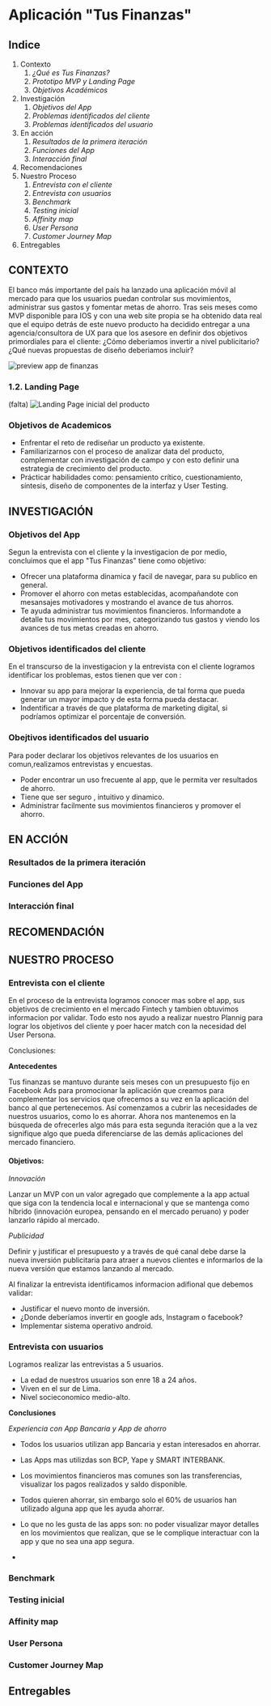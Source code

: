 # Aplicación "Tus Finanzas"

## Indice 
1. Contexto
    1. *¿Qué es  Tus Finanzas?*
    2. *Prototipo MVP y Landing Page*
    3. *Objetivos Académicos*
2. Investigación
    1. *Objetivos del App*
    2. *Problemas identificados del cliente*
    3. *Problemas identificados del usuario*
3. En acción
    1. *Resultados de la primera iteración*
    2. *Funciones del App*
    3. *Interacción final* 
4. Recomendaciones
5. Nuestro Proceso 
   1. *Entrevista con el cliente*
   2. *Entrevista con usuarios*
   3. *Benchmark*
   4. *Testing inicial*
   5. *Affinity map*
   6. *User Persona*
   7. *Customer Journey Map*
6. Entregables


## CONTEXTO

El banco más importante del país ha lanzado una aplicación móvil al mercado para 
que los usuarios puedan controlar sus movimientos, administrar sus gastos y 
fomentar metas de ahorro. Tras seis meses como MVP disponible para IOS y con una
web site propia se ha obtenido data real que el equipo detrás de este nuevo 
producto ha decidido entregar a una agencia/consultora de UX para que los asesore
en definir dos objetivos primordiales para el cliente: ¿Cómo deberiamos invertir a 
nivel publicitario?¿Qué nuevas propuestas de diseño deberiamos incluir?


![preview app de finanzas](https://lh3.googleusercontent.com/WyfUPurRuoXyyeZScQtdLhk063ZozToVlujoljul3TDwJW5KZy3Om_LvuB-TB9IcG2r_BCSpoXtXL-bZjIeGBFxQmL4GYEM2QXnQovq6EvixYaO_Z5-gFMvljM9jye7bVofendMteBI)

### 1.2. Landing Page 
 (falta)
![Landing Page](https://user-images.githubusercontent.com/45070944/54172620-b7996f00-444c-11e9-8996-932c291939a8.png) inicial del producto

### Objetivos de Academicos

* Enfrentar el reto de rediseñar un producto ya existente.
* Familiarizarnos con el proceso de analizar data del producto, complementar con investigación de campo y con esto definir una estrategia de crecimiento del producto.
* Prácticar habilidades como:  pensamiento crítico, cuestionamiento, síntesis, diseño de componentes de la interfaz y User Testing.

## INVESTIGACIÓN
### Objetivos del App 
Segun la entrevista con el cliente y la investigacion de por medio, concluimos que  el app "Tus Finanzas" tiene como objetivo:
* Ofrecer una plataforma dinamica y facil de navegar, para su publico en general.
* Promover el ahorro con metas establecidas, acompañandote con mesansajes motivadores y mostrando el avance de tus ahorros. 
* Te ayuda administrar tus movimientos financieros. Informandote a detalle tus movimientos por mes, categorizando tus gastos y viendo los avances de tus metas creadas en ahorro.

### Objetivos identificados del cliente
En el transcurso de la investigacion y la entrevista con el cliente logramos identificar los problemas, estos tienen que ver con :
* Innovar su app para mejorar la experiencia, de tal forma que pueda generar un mayor impacto y de esta forma pueda destacar.
* Indentificar a través de que plataforma de marketing digital, si podríamos optimizar el porcentaje de conversión.

### Obejtivos identificados del usuario 
Para poder declarar los objetivos relevantes de los usuarios en comun,realizamos entrevistas y encuestas.

* Poder encontrar un uso frecuente al app, que le permita ver resultados de ahorro.
*  Tiene que ser seguro , intuitivo y dinamico.  
* Administrar facilmente sus movimientos financieros y promover el ahorro. 

## EN ACCIÓN
### Resultados de la primera iteración
### Funciones del App
### Interacción final 
## RECOMENDACIÓN

## NUESTRO PROCESO

### Entrevista con el cliente
En el proceso de la entrevista logramos conocer mas sobre el app, sus objetivos de crecimiento en el mercado Fintech y tambien obtuvimos informacion por validar. Todo esto nos ayudo a realizar nuestro Plannig para lograr los objetivos del cliente y poer hacer match con la necesidad del User Persona.

Conclusiones:

**Antecedentes**

 Tus finanzas se mantuvo durante seis meses con un presupuesto fijo en Facebook Ads para promocionar la aplicación que creamos para complementar los servicios que ofrecemos a su vez en la aplicación del banco al que pertenecemos. Así comenzamos a cubrir las necesidades de nuestros usuarios, como lo es ahorrar. Ahora nos mantenemos en la búsqueda de ofrecerles algo más para esta segunda iteración que a la vez signifique algo que pueda diferenciarse de las demás aplicaciones del mercado financiero.


#### Objetivos:

*Innovación*

Lanzar un MVP con un valor agregado que complemente a la app actual que siga con la tendencia local e internacional y que se mantenga como híbrido (innovación europea, pensando en el mercado peruano) y poder lanzarlo rápido al mercado.
 
*Publicidad*

Definir y justificar el presupuesto y a través de qué canal debe darse la nueva inversión publicitaria para atraer a nuevos clientes e informarlos de la nueva versión que estamos lanzando al mercado.


Al finalizar la entrevista identificamos informacion adifional  que debemos validar:
* Justificar el nuevo monto de inversión.
* ¿Donde deberíamos invertir en google ads, Instagram o facebook?
* Implementar sistema operativo android.

### Entrevista con usuarios
Logramos realizar las entrevistas a 5 usuarios. 
* La edad de nuestros usuarios son enre 18 a 24 años.
* Viven en el sur de Lima.
* Nivel socieconomico medio-alto.

 **Conclusiones**

*Experiencia con App Bancaria y App de ahorro*

* Todos los usuarios utilizan app Bancaria y estan interesados en ahorrar.  
* Las Apps mas utilizdas son BCP, Yape y SMART INTERBANK.
* Los movimientos financieros mas comunes son las transferencias, visualizar los pagos realizados y saldo disponible.
* Todos quieren ahorrar, sin embargo solo el 60% de usuarios han utilizado alguna app que les ayuda ahorrar.
* Lo que no les gusta de las apps son: no poder visualizar mayor detalles en los movimientos que realizan, que se le complique interactuar con la app y que no sea una app segura. 

*  



### Benchmark
### Testing inicial
### Affinity map
### User Persona
### Customer Journey Map
## Entregables



